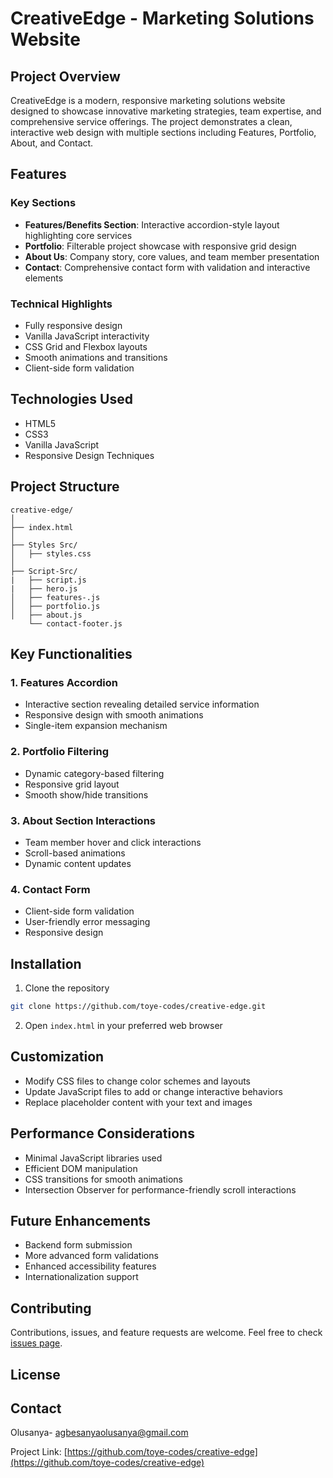 # CreativeEdge - Marketing Solutions Website

## Project Overview

CreativeEdge is a modern, responsive marketing solutions website designed to showcase innovative marketing strategies, team expertise, and comprehensive service offerings. The project demonstrates a clean, interactive web design with multiple sections including Features, Portfolio, About, and Contact.

## Features

### Key Sections
- **Features/Benefits Section**: Interactive accordion-style layout highlighting core services
- **Portfolio**: Filterable project showcase with responsive grid design
- **About Us**: Company story, core values, and team member presentation
- **Contact**: Comprehensive contact form with validation and interactive elements

### Technical Highlights
- Fully responsive design
- Vanilla JavaScript interactivity
- CSS Grid and Flexbox layouts
- Smooth animations and transitions
- Client-side form validation

## Technologies Used
- HTML5
- CSS3
- Vanilla JavaScript
- Responsive Design Techniques

## Project Structure

```
creative-edge/
│
├── index.html
│
├── Styles Src/
│   ├── styles.css
│
├── Script-Src/
|   ├── script.js
|   ├── hero.js
│   ├── features-.js
│   ├── portfolio.js
│   ├── about.js
    └── contact-footer.js
```

## Key Functionalities

### 1. Features Accordion
- Interactive section revealing detailed service information
- Responsive design with smooth animations
- Single-item expansion mechanism

### 2. Portfolio Filtering
- Dynamic category-based filtering
- Responsive grid layout
- Smooth show/hide transitions

### 3. About Section Interactions
- Team member hover and click interactions
- Scroll-based animations
- Dynamic content updates

### 4. Contact Form
- Client-side form validation
- User-friendly error messaging
- Responsive design

## Installation

1. Clone the repository
```bash
git clone https://github.com/toye-codes/creative-edge.git
```

2. Open `index.html` in your preferred web browser

## Customization

- Modify CSS files to change color schemes and layouts
- Update JavaScript files to add or change interactive behaviors
- Replace placeholder content with your text and images

## Performance Considerations
- Minimal JavaScript libraries used
- Efficient DOM manipulation
- CSS transitions for smooth animations
- Intersection Observer for performance-friendly scroll interactions

## Future Enhancements
- Backend form submission
- More advanced form validations
- Enhanced accessibility features
- Internationalization support

## Contributing
Contributions, issues, and feature requests are welcome. Feel free to check [issues page](https://github.com/toye-codes/creative-edge/issues).

## License

## Contact
Olusanya- agbesanyaolusanya@gmail.com

Project Link: [https://github.com/toye-codes/creative-edge](https://github.com/toye-codes/creative-edge)
